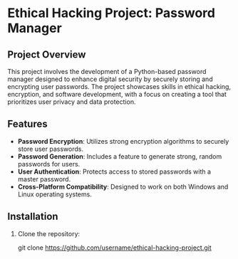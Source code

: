 # Ethical Hacking Project: Password Manager

## Project Overview
This project involves the development of a Python-based password manager designed to enhance digital security by securely storing and encrypting user passwords. The project showcases skills in ethical hacking, encryption, and software development, with a focus on creating a tool that prioritizes user privacy and data protection.

## Features
- **Password Encryption**: Utilizes strong encryption algorithms to securely store user passwords.
- **Password Generation**: Includes a feature to generate strong, random passwords for users.
- **User Authentication**: Protects access to stored passwords with a master password.
- **Cross-Platform Compatibility**: Designed to work on both Windows and Linux operating systems.

## Installation
1. Clone the repository:

   git clone https://github.com/username/ethical-hacking-project.git
